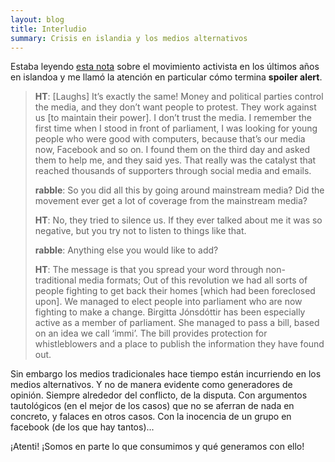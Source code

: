 ```yaml
---
layout: blog
title: Interludio
summary: Crisis en islandia y los medios alternativos
---
```

Estaba leyendo [esta nota](http://rabble.ca/blogs/bloggers/ethan-cox/2013/03/interviewed-icelandic-activist-who-took-down-his-government) sobre el movimiento activista en los últimos años en islandoa y me llamó la atención en particular cómo termina **spoiler alert**.


> **HT**: [Laughs] It’s exactly the same! Money and political parties control the media, and they don’t want people to protest. They work against us [to maintain their power]. I don’t trust the media. I remember the first time when I stood in front of parliament, I was looking for young people who were good with computers, because that’s our media now, Facebook and so on. I found them on the third day and asked them to help me, and they said yes. That really was the catalyst that reached thousands of supporters through social media and emails.  
> 
> **rabble**: So you did all this by going around mainstream media? Did the movement ever get a lot of coverage from the mainstream media?
> 
> **HT**: No, they tried to silence us. If they ever talked about me it was so negative, but you try not to listen to things like that.
> 
> **rabble**: Anything else you would like to add?
> 
> **HT**: The message is that you spread your word through non-traditional media formats; Out of this revolution we had all sorts of people fighting to get back their homes [which had been foreclosed upon]. We managed to elect people into parliament who are now fighting to make a change. Birgitta Jónsdóttir has been especially active as a member of parliament. She managed to pass a bill, based on an idea we call ‘immi’. The bill provides protection for whistleblowers and a place to publish the information they have found out.

Sin embargo los medios tradicionales hace tiempo están incurriendo en los medios alternativos. Y no de manera evidente como generadores de opinión. Siempre alrededor del conflicto, de la disputa. Con argumentos tautológicos (en el mejor de los casos) que no se aferran de nada en concreto, y falaces en otros casos. Con la inocencia de un grupo en facebook (de los que hay tantos)...

¡Atenti! ¡Somos en parte lo que consumimos y qué generamos con ello!


